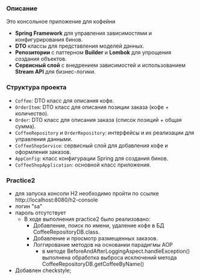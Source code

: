 ### Описание

Это консольное приложение для кофейни

- **Spring Framework** для управления зависимостями и конфигурирования бинов.
- **DTO** классы для представления моделей данных.
- **Репозитории** с паттерном **Builder** и **Lombok** для упрощения создания объектов.
- **Сервисный слой** с внедрением зависимостей и использованием **Stream API** для бизнес-логики.

### Структура проекта

- `Coffee`: DTO класс для описания кофе.
- `OrderItem`: DTO класс для описания позиции заказа (кофе + количество).
- `Order`: DTO класс для описания заказа (список позиций + общая сумма).
- `CoffeeRepository` и `OrderRepository`: интерфейсы и их реализации для управления данными.
- `CoffeeShopService`: сервисный слой для добавления кофе и оформления заказов.
- `AppConfig`: класс конфигурации Spring для создания бинов.
- `CoffeeShopApplication`: основной класс приложения.

### Practice2

- для запуска консоли H2 необходимо пройти по ссылке http://localhost:8080/h2-console
- логин "sa"
- пароль отсутствует
    - В ходе выполнения practice2 было реализовано:
      - Добавление, поиск по имени, удаление кофе в БД CoffeeRepositoryDB.class.
      - Добавление и просмотр размещенных заказов.
      - Логгирование методов на основании парадигмы AOP
        -  в методе BeforeAndAfterLoggingAspect.handleException() выполнена обработка выброса 
           исключений метода CoffeeRepositoryDB.getCoffeeByName()
- Добавлен checkstyle;